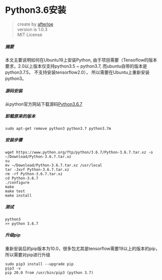 Python3.6安装
===
> create by [afterloe](605728727@qq.com)  
> version is 1.0.3  
> MIT License

##### 摘要
本文主要说明如何在Ubuntu19上安装Python, 由于项目需要（Tensoflow的版本要求，2.0以上版本仅支持python3.5 ~ python3.7, 而ubuntu自带的版本是python3.7.5， 不支持安装tensorflow2.0），
所以需要在Ubuntu上重新安装python3。

##### 源码安装
从python官方网站下载源码[Python3.6.7](https://www.python.org/ftp/python/3.6.7/Python-3.6.7.tar.xz)

##### 卸载原来的版本
```commandline
sudo apt-get remove python3 python3.7 python3.7m
```

##### 安装步骤
```commandline
wget https://www.python.org/ftp/python/3.6.7/Python-3.6.7.tar.xz -o ~/Download/Python-3.6.7.tar.xz
su
mv ~/Download/Python-3.6.7.tar.xz /usr/local
tar -Jxvf Python-3.6.7.tar.xz
rm -rf Python-3.6.7.tar.xz
cd Python-3.6.7
./configure
make
make test
make install
```

##### 测试
```commandline
python3
>> python 3.6.7
```

##### 升级pip
重新安装后的pip版本为10.0，很多包尤其是tensorflow需要19以上的版本的pip，所以需要对pip进行升级
```commandline
sudo pip3 install --upgrade pip
pip3 -v
pip 20.0 from /usr/bin/pip3 (python 3.7)
```